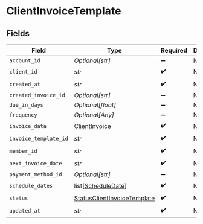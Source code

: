 # ClientInvoiceTemplate


## Fields

| Field                                                                             | Type                                                                              | Required                                                                          | Description                                                                       |
| --------------------------------------------------------------------------------- | --------------------------------------------------------------------------------- | --------------------------------------------------------------------------------- | --------------------------------------------------------------------------------- |
| `account_id`                                                                      | *Optional[str]*                                                                   | :heavy_minus_sign:                                                                | N/A                                                                               |
| `client_id`                                                                       | *str*                                                                             | :heavy_check_mark:                                                                | N/A                                                                               |
| `created_at`                                                                      | *str*                                                                             | :heavy_check_mark:                                                                | N/A                                                                               |
| `created_invoice_id`                                                              | *Optional[str]*                                                                   | :heavy_minus_sign:                                                                | N/A                                                                               |
| `due_in_days`                                                                     | *Optional[float]*                                                                 | :heavy_minus_sign:                                                                | N/A                                                                               |
| `frequency`                                                                       | *Optional[Any]*                                                                   | :heavy_minus_sign:                                                                | N/A                                                                               |
| `invoice_data`                                                                    | [ClientInvoice](../../models/shared/clientinvoice.md)                             | :heavy_check_mark:                                                                | N/A                                                                               |
| `invoice_template_id`                                                             | *str*                                                                             | :heavy_check_mark:                                                                | N/A                                                                               |
| `member_id`                                                                       | *str*                                                                             | :heavy_check_mark:                                                                | N/A                                                                               |
| `next_invoice_date`                                                               | *str*                                                                             | :heavy_check_mark:                                                                | N/A                                                                               |
| `payment_method_id`                                                               | *Optional[str]*                                                                   | :heavy_minus_sign:                                                                | N/A                                                                               |
| `schedule_dates`                                                                  | list[[ScheduleDate](../../models/shared/scheduledate.md)]                         | :heavy_check_mark:                                                                | N/A                                                                               |
| `status`                                                                          | [StatusClientInvoiceTemplate](../../models/shared/statusclientinvoicetemplate.md) | :heavy_check_mark:                                                                | N/A                                                                               |
| `updated_at`                                                                      | *str*                                                                             | :heavy_check_mark:                                                                | N/A                                                                               |